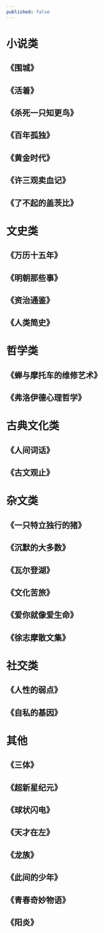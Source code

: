 ```yaml
---
published: false
---
```

# 小说类  
 ## 《围城》  
 ## 《活着》  
 ## 《杀死一只知更鸟》  
 ## 《百年孤独》  
 ## 《黄金时代》  
 ## 《许三观卖血记》  
 ## 《了不起的盖茨比》  
# 文史类
 ## 《万历十五年》  
 ## 《明朝那些事》  
 ## 《资治通鉴》  
 ## 《人类简史》
# 哲学类
 ## 《蝉与摩托车的维修艺术》  
 ## 《弗洛伊德心理哲学》
# 古典文化类  
 ## 《人间词话》
 ## 《古文观止》
# 杂文类
 ## 《一只特立独行的猪》
 ## 《沉默的大多数》
 ## 《瓦尔登湖》
 ## 《文化苦旅》
 ## 《爱你就像爱生命》
 ## 《徐志摩散文集》
# 社交类
 ## 《人性的弱点》
 ## 《自私的基因》
# 其他
 ## 《三体》
 ## 《超新星纪元》
 ## 《球状闪电》
 ## 《天才在左》
 ## 《龙族》
 ## 《此间的少年》
 ## 《青春奇妙物语》
 ## 《阳炎》

